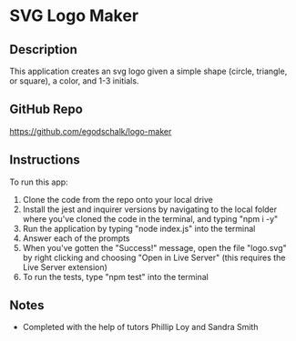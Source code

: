 # SVG Logo Maker

## Description

This application creates an svg logo given a simple shape (circle, triangle, or square), a color, and 1-3 initials.

## GitHub Repo

https://github.com/egodschalk/logo-maker

## Instructions

To run this app:
1. Clone the code from the repo onto your local drive
2. Install the jest and inquirer versions by navigating to the local folder where you've cloned the code in the terminal, and typing "npm i -y"
3. Run the application by typing "node index.js" into the terminal
4. Answer each of the prompts
5. When you've gotten the "Success!" message, open the file "logo.svg" by right clicking and choosing "Open in Live Server" (this requires the Live Server extension)
6. To run the tests, type "npm test" into the terminal

## Notes

- Completed with the help of tutors Phillip Loy and Sandra Smith
